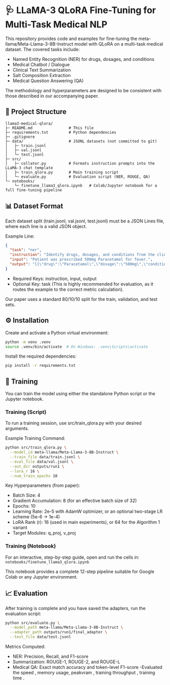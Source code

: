 # 🩺 LLaMA-3 QLoRA Fine-Tuning for Multi-Task Medical NLP

This repository provides code and examples for fine-tuning the meta-llama/Meta-Llama-3-8B-Instruct model with QLoRA on a multi-task medical dataset. The covered tasks include:

- Named Entity Recognition (NER) for drugs, dosages, and conditions
- Medical Chatbot / Dialogue
- Clinical Text Summarization
- Salt Composition Extraction
- Medical Question Answering (QA)

The methodology and hyperparameters are designed to be consistent with those described in our accompanying paper.

## 📂 Project Structure

```
llama3-medical-qlora/
├─ README.md                # This file
├─ requirements.txt         # Python dependencies
├─ .gitignore
├─ data/                    # JSONL datasets (not committed to git)
│   ├─ train.jsonl
│   ├─ val.jsonl
│   └─ test.jsonl
├─ src/
│   ├─ collator.py          # Formats instruction prompts into the LLaMA-3 chat template
│   ├─ train_qlora.py       # Main training script
│   └─ evaluate.py          # Evaluation script (NER, ROUGE, QA)
└─ notebooks/
    └─ finetune_llama3_qlora.ipynb   # Colab/Jupyter notebook for a full fine-tuning pipeline
```

## 📊 Dataset Format

Each dataset split (train.jsonl, val.jsonl, test.jsonl) must be a JSON Lines file, where each line is a valid JSON object.

Example Line:
```json
{
  "task": "ner",
  "instruction": "Identify drugs, dosages, and conditions from the clinical note.",
  "input": "Patient was prescribed 500mg Paracetamol for fever.",
  "output": "[{\"drug\":\"Paracetamol\",\"dosage\":\"500mg\",\"condition\":[\"fever\"]}]"
}
```

- Required Keys: instruction, input, output
- Optional Key: task (This is highly recommended for evaluation, as it routes the example to the correct metric calculation).

Our paper uses a standard 80/10/10 split for the train, validation, and test sets.

## ⚙️ Installation

Create and activate a Python virtual environment:
```bash
python -m venv .venv
source .venv/bin/activate  # On Windows: .venv\Scripts\activate
```

Install the required dependencies:
```bash
pip install -r requirements.txt
```

## 🚀 Training

You can train the model using either the standalone Python script or the Jupyter notebook.

### Training (Script)

To run a training session, use src/train_qlora.py with your desired arguments.

Example Training Command:
```bash
python src/train_qlora.py \
  --model_id meta-llama/Meta-Llama-3-8B-Instruct \
  --train_file data/train.jsonl \
  --eval_file data/val.jsonl \
  --out_dir outputs/run1 \
  --lora_r 16 \
  --num_train_epochs 10
```

Key Hyperparameters (from paper):
- Batch Size: 4
- Gradient Accumulation: 8 (for an effective batch size of 32)
- Epochs: 10
- Learning Rate: 2e-5 with AdamW optimizer, or an optional two-stage LR scheme (5e-6 → 1e-4)
- LoRA Rank (r): 16 (used in main experiments), or 64 for the Algorithm 1 variant
- Target Modules: q_proj, v_proj

### Training (Notebook)

For an interactive, step-by-step guide, open and run the cells in:
`notebooks/finetune_llama3_qlora.ipynb`

This notebook provides a complete 12-step pipeline suitable for Google Colab or any Jupyter environment.

## 📈 Evaluation

After training is complete and you have saved the adapters, run the evaluation script:

```bash
python src/evaluate.py \
  --model_path meta-llama/Meta-Llama-3-8B-Instruct \
  --adapter_path outputs/run1/final_adapter \
  --test_file data/test.jsonl
```

Metrics Computed:
- NER: Precision, Recall, and F1-score
- Summarization: ROUGE-1, ROUGE-2, and ROUGE-L
- Medical QA: Exact match accuracy and token-level F1-score
-Evaluated the speed , memory usage, peakvram , training throughput , training time .